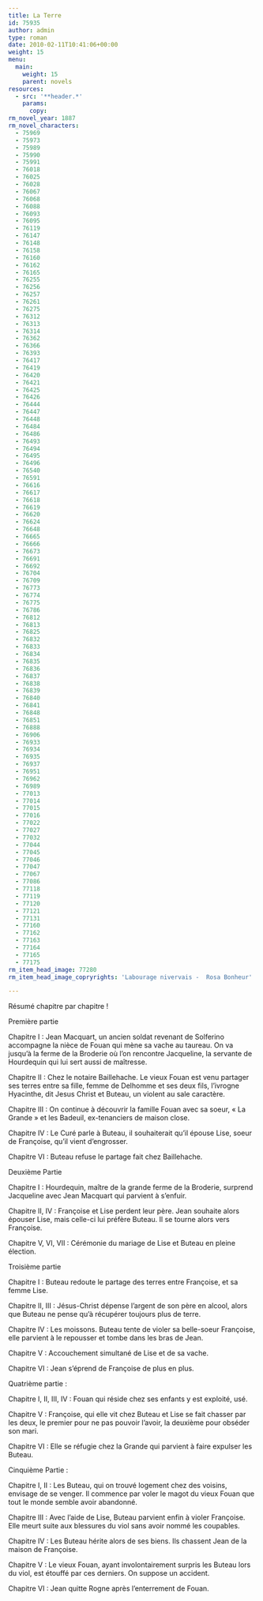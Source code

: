 ```yaml
---
title: La Terre
id: 75935
author: admin
type: roman
date: 2010-02-11T10:41:06+00:00
weight: 15
menu:
  main:
    weight: 15
    parent: novels
resources:
  - src: '**header.*'
    params:
      copy:
rm_novel_year: 1887
rm_novel_characters:
  - 75969
  - 75973
  - 75989
  - 75990
  - 75991
  - 76018
  - 76025
  - 76028
  - 76067
  - 76068
  - 76088
  - 76093
  - 76095
  - 76119
  - 76147
  - 76148
  - 76158
  - 76160
  - 76162
  - 76165
  - 76255
  - 76256
  - 76257
  - 76261
  - 76275
  - 76312
  - 76313
  - 76314
  - 76362
  - 76366
  - 76393
  - 76417
  - 76419
  - 76420
  - 76421
  - 76425
  - 76426
  - 76444
  - 76447
  - 76448
  - 76484
  - 76486
  - 76493
  - 76494
  - 76495
  - 76496
  - 76540
  - 76591
  - 76616
  - 76617
  - 76618
  - 76619
  - 76620
  - 76624
  - 76648
  - 76665
  - 76666
  - 76673
  - 76691
  - 76692
  - 76704
  - 76709
  - 76773
  - 76774
  - 76775
  - 76786
  - 76812
  - 76813
  - 76825
  - 76832
  - 76833
  - 76834
  - 76835
  - 76836
  - 76837
  - 76838
  - 76839
  - 76840
  - 76841
  - 76848
  - 76851
  - 76888
  - 76906
  - 76933
  - 76934
  - 76935
  - 76937
  - 76951
  - 76962
  - 76989
  - 77013
  - 77014
  - 77015
  - 77016
  - 77022
  - 77027
  - 77032
  - 77044
  - 77045
  - 77046
  - 77047
  - 77067
  - 77086
  - 77118
  - 77119
  - 77120
  - 77121
  - 77131
  - 77160
  - 77162
  - 77163
  - 77164
  - 77165
  - 77175
rm_item_head_image: 77280
rm_item_head_image_copryrights: 'Labourage nivervais -  Rosa Bonheur'

---
```

Résumé chapitre par chapitre !

Première partie

Chapitre I : Jean Macquart, un ancien soldat revenant de Solferino accompagne la nièce de Fouan qui mène sa vache au taureau. On va jusqu&rsquo;à la ferme de la Broderie où l&rsquo;on rencontre Jacqueline, la servante de Hourdequin qui lui sert aussi de maîtresse.

Chapitre II : Chez le notaire Baillehache. Le vieux Fouan est venu partager ses terres entre sa fille, femme de Delhomme et ses deux fils, l&rsquo;ivrogne Hyacinthe, dit Jesus Christ et Buteau, un violent au sale caractère.

Chapitre III : On continue à découvrir la famille Fouan avec sa soeur, &laquo;&nbsp;La Grande&nbsp;&raquo; et les Badeuil, ex-tenanciers de maison close.

Chapitre IV : Le Curé parle à Buteau, il souhaiterait qu&rsquo;il épouse Lise, soeur de Françoise, qu&rsquo;il vient d&rsquo;engrosser.

Chapitre VI : Buteau refuse le partage fait chez Baillehache.

Deuxième Partie

Chapitre I : Hourdequin, maître de la grande ferme de la Broderie, surprend Jacqueline avec Jean Macquart qui parvient à s&rsquo;enfuir.

Chapitre II, IV : Françoise et Lise perdent leur père. Jean souhaite alors épouser Lise, mais celle-ci lui préfère Buteau. Il se tourne alors vers Françoise.

Chapitre V, VI, VII : Cérémonie du mariage de Lise et Buteau en pleine élection.

Troisième partie

Chapitre I : Buteau redoute le partage des terres entre Françoise, et sa femme Lise.

Chapitre II, III : Jésus-Christ dépense l&rsquo;argent de son père en alcool, alors que Buteau ne pense qu&rsquo;à récupérer toujours plus de terre.

Chapitre IV : Les moissons. Buteau tente de violer sa belle-soeur Françoise, elle parvient à le repousser et tombe dans les bras de Jean.

Chapitre V : Accouchement simultané de Lise et de sa vache.

Chapitre VI : Jean s&rsquo;éprend de Françoise de plus en plus.

Quatrième partie :

Chapitre I, II, III, IV : Fouan qui réside chez ses enfants y est exploité, usé.

Chapitre V : Françoise, qui elle vit chez Buteau et Lise se fait chasser par les deux, le premier pour ne pas pouvoir l&rsquo;avoir, la deuxième pour obséder son mari.

Chapitre VI : Elle se réfugie chez la Grande qui parvient à faire expulser les Buteau.

Cinquième Partie :

Chapitre I, II : Les Buteau, qui on trouvé logement chez des voisins, envisage de se venger. Il commence par voler le magot du vieux Fouan que tout le monde semble avoir abandonné.

Chapitre III : Avec l&rsquo;aide de Lise, Buteau parvient enfin à violer Françoise. Elle meurt suite aux blessures du viol sans avoir nommé les coupables.

Chapitre IV : Les Buteau hérite alors de ses biens. Ils chassent Jean de la maison de Françoise.

Chapitre V : Le vieux Fouan, ayant involontairement surpris les Buteau lors du viol, est étouffé par ces derniers. On suppose un accident.

Chapitre VI : Jean quitte Rogne après l&rsquo;enterrement de Fouan.